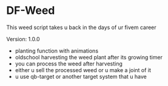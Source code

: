 # DF-Weed
This weed script takes u back in the days of ur fivem career

Version: 1.0.0

- planting function with animations
- oldschool harvesting the weed plant after its growing timer
- you can process the weed after harvesting
- either u sell the processed weed or u make a joint of it
- u use qb-target or another target system that u have
